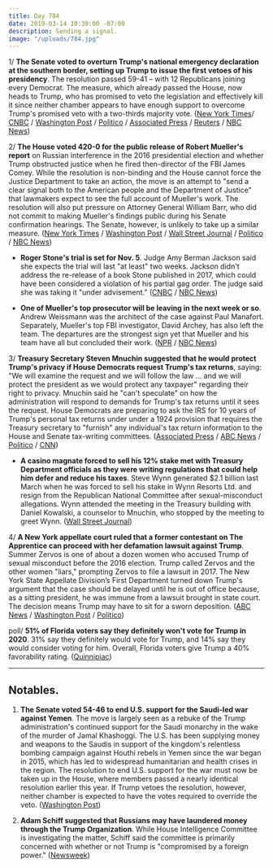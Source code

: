 ```yaml
---
title: Day 784
date: 2019-03-14 10:39:00 -07:00
description: Sending a signal.
image: "/uploads/784.jpg"
---
```


1/ **The Senate voted to overturn Trump's national emergency declaration at the southern border, setting up Trump to issue the first vetoes of his presidency**. The resolution passed 59-41 – with 12 Republicans joining every Democrat. The measure, which already passed the House, now heads to Trump, who has promised to veto the legislation and effectively kill it since neither chamber appears to have enough support to overcome Trump's promised veto with a two-thirds majority vote. ([New York Times](https://www.nytimes.com/2019/03/14/us/politics/national-emergency-vote.html)/ [CNBC](https://www.cnbc.com/2019/03/14/senate-votes-to-block-trump-border-wall-national-emergency-declaration.html) / [Washington Post](https://www.washingtonpost.com/politics/trump-renews-veto-threat-as-senate-prepares-to-rebuke-him-on-national-emergency/2019/03/14/2efbea36-4647-11e9-aaf8-4512a6fe3439_story.html) / [Politico](https://www.politico.com/story/2019/03/14/romney-alexander-national-emergency-1221317) / [Associated Press](https://apnews.com/57d35e5635dd47b3a736d2fbe0066e05) / [Reuters](https://www.reuters.com/article/us-usa-trump-congress-emergency-idUSKCN1QV1A8) / [NBC News](https://www.nbcnews.com/politics/donald-trump/trump-vows-veto-resolution-terminating-his-national-emergency-declaration-n983106))

2/ **The House voted 420-0 for the public release of Robert Mueller's report** on Russian interference in the 2016 presidential election and whether Trump obstructed justice when he fired then-director of the FBI James Comey. While the resolution is non-binding and the House cannot force the Justice Department to take an action, the move is an attempt to "send a clear signal both to the American people and the Department of Justice" that lawmakers expect to see the full account of Mueller's work. The resolution will also put pressure on Attorney General William Barr, who did not commit to making Mueller's findings public during his Senate confirmation hearings. The Senate, however, is unlikely to take up a similar measure. ([New York Times](https://www.nytimes.com/2019/03/14/us/politics/mueller-report-public.html) / [Washington Post](https://www.washingtonpost.com/world/national-security/in-overwhelmingly-bipartisan-vote-house-calls-for-mueller-report-to-be-made-public/2019/03/14/bed337fe-4660-11e9-90f0-0ccfeec87a61_story.html) / [Wall Street Journal](https://www.wsj.com/articles/house-votes-for-public-release-of-mueller-report-11552574871) / [Politico](https://www.politico.com/story/2019/03/14/house-resolution-release-mueller-report-1221287) / [NBC News](https://www.nbcnews.com/politics/congress/house-unanimously-passes-resolution-calling-mueller-report-trump-be-made-n983221))

* **Roger Stone's trial is set for Nov. 5**. Judge Amy Berman Jackson said she expects the trial will last "at least" two weeks. Jackson didn't address  the re-release of a book Stone published in 2017, which could have been considered a violation of his partial gag order. The judge said she was taking it "under advisement." ([CNBC](https://www.cnbc.com/2019/03/14/judge-sets-nov-5-trial-date-for-trump-ally-roger-stone-in-mueller-case.html) / [NBC News](https://www.nbcnews.com/politics/justice-department/roger-stone-s-trial-set-november-n983201))

* **One of Mueller's top prosecutor will be leaving in the next week or so**. Andrew Weissmann was the architect of the case against Paul Manafort. Separately, Mueller's top FBI investigator, David Archey, has also left the team. The departures are the strongest sign yet that Mueller and his team have all but concluded their work. ([NPR](https://www.npr.org/2019/03/14/703108073/top-mueller-prosecutor-stepping-down-in-latest-clue-russia-inquiry-may-be-ending) / [NBC News](https://www.nbcnews.com/politics/politics-news/robert-mueller-s-top-prosecutor-leaving-special-counsel-s-office-n983161))

3/ **Treasury Secretary Steven Mnuchin suggested that he would protect Trump's privacy if House Democrats request Trump's tax returns**, saying: "We will examine the request and we will follow the law ... and we will protect the president as we would protect any taxpayer" regarding their right to privacy. Mnuchin said he "can't speculate" on how the administration will respond to demands for Trump's tax returns until it sees the request. House Democrats are preparing to ask the IRS for 10 years of Trump's personal tax returns under under a 1924 provision that requires the Treasury secretary to "furnish" any individual's tax return information to the House and Senate tax-writing committees. ([Associated Press](https://apnews.com/b7c693b602744f63bddd2efbf52ef5c6) / [ABC News](https://abcnews.go.com/Politics/democrats-expected-treasury-secretary-steven-mnuchin-donald-trumps/story?id=61667306) / [Politico](https://www.politico.com/story/2019/03/14/mnuchin-trump-tax-returns-1221286) / [CNN](https://www.cnn.com/2019/03/14/politics/mnuchin-trump-tax-returns-congress/index.html))

* **A casino magnate forced to sell his 12% stake met with Treasury Department officials as they were writing regulations that could help him defer and reduce his taxes**. Steve Wynn generated $2.1 billion last March when he was forced to sell his stake in Wynn Resorts Ltd. and resign from the Republican National Committee after sexual-misconduct allegations. Wynn attended the meeting in the Treasury building with Daniel Kowalski, a counselor to Mnuchin, who stopped by the meeting to greet Wynn. ([Wall Street Journal](https://www.wsj.com/articles/steve-wynn-met-with-treasury-officials-about-opportunity-zones-after-stock-sale-11552570719))

4/ **A New York appellate court ruled that a former contestant on The Apprentice can proceed with her defamation lawsuit against Trump**. Summer Zervos is one of about a dozen women who accused Trump of sexual misconduct before the 2016 election. Trump called Zervos and the other women "liars," prompting Zervos to file a lawsuit in 2017. The New York State Appellate Division’s First Department turned down Trump's argument that the case should be delayed until he is out of office because, as a sitting president, he was immune from a lawsuit brought in state court. The decision means Trump may have to sit for a sworn deposition. ([ABC News](https://abcnews.go.com/US/summer-zervos-lawsuit-president-donald-trump-proceed-court/story?id=61682106) / [Washington Post](https://www.washingtonpost.com/politics/new-york-appellate-court-allows-summer-zervos-defamation-suit-against-trump-to-proceed/2019/03/14/aee8b8c6-4671-11e9-90f0-0ccfeec87a61_story.html) / [Politico](https://www.politico.com/story/2019/03/14/summer-zervos-trump-1221742))

poll/ **51% of Florida voters say they definitely won't vote for Trump in 2020**. 31% say they definitely would vote for Trump, and 14% say they would consider voting for him. Overall, Florida voters give Trump a 40% favorability rating. ([Quinnipiac](https://poll.qu.edu/florida/release-detail?ReleaseID=2606))

---

## Notables.

1. **The Senate voted  54-46 to end U.S. support for the Saudi-led war against Yemen**. The move is largely seen as a rebuke of the Trump administration's continued support for the Saudi monarchy in the wake of the murder of Jamal Khashoggi. The U.S. has been supplying money and weapons to the Saudis in support of the kingdom's relentless bombing campaign against Houthi rebels in Yemen since the war began in 2015, which has led to widespread humanitarian and health crises in the region. The resolution to end U.S. support for the war must now be taken up in the House, where members passed a nearly identical resolution earlier this year. If Trump vetoes the resolution, however, neither chamber is expected to have the votes required to override the veto. ([Washington Post](https://www.washingtonpost.com/powerpost/senate-rebukes-trump-with-vote-ordering-us-military-to-end-support-for-saudi-led-war-in-yemen/2019/03/13/da6a24a8-45c2-11e9-8aab-95b8d80a1e4f_story.html?utm_term=.a1c03d6674d0&noredirect=on))

2. **Adam Schiff suggested that Russians may have laundered money through the Trump Organization**. While House Intelligence Committee is investigating the matter, Schiff said the committee is primarily concerned with whether or not Trump is "compromised by a foreign power." ([Newsweek](https://www.newsweek.com/russians-laundered-money-trump-organization-1362120))